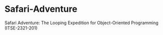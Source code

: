 # Safari-Adventure
Safari Adventure: The Looping Expedition for Object-Oriented Programming (ITSE-2321-201)
